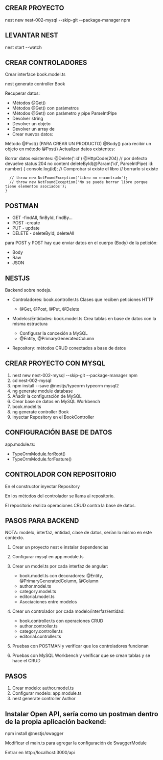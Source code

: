 ## CREAR PROYECTO

nest new nest-002-mysql --skip-git --package-manager npm

## LEVANTAR NEST
nest start --watch

## CREAR CONTROLADORES

Crear interface book.model.ts

nest generate controller Book

Recuperar datos:

* Métodos @Get()
* Métodos @Get() con parámetros
* Métodos @Get() con parámetro y pipe ParseIntPipe
* Devolver string
* Devolver un objeto
* Devolver un array de
* Crear nuevos datos:

Método @Post() (PARA CREAR UN PRODUCTO)
@Body() para recibir un objeto en método @Post()
Actualizar datos existentes:

Borrar datos existentes:
  @Delete(':id')
    @HttpCode(204) // por defecto devuelve status 204 no content
    deleteById(@Param('id', ParseIntPipe) id: number) 
    {
      console.log(id);
      // Comprobar si existe el libro
      // borrarlo si existe

      // throw new NotFoundException('Libro no encontrado');
      // throw new NotFoundException('No se puede borrar libro porque tiene elementos asociados');
    }

## POSTMAN

* GET -findAll, finById, findBy...
* POST -create
* PUT - update
* DELETE - deleteById, deleteAll

para POST y POST hay que enviar datos en el cuerpo (Body) de la petición:

* Body
* Raw
* JSON

## NESTJS

Backend sobre nodejs.

* Controladores: book.controller.ts Clases que reciben peticiones HTTP
  * @Get, @Post, @Put, @Delete

* Modelos/Entidades: book.model.ts Crea tablas en base de datos con la misma estructura
  * Configurar la concexión a MySQL
  * @Entity, @PrimaryGeneratedColumn

* Repository: métodos CRUD conectados a base de datos


## CREAR PROYECTO CON MYSQL

 1. nest  new nest-002-mysql --skip-git --package-manager npm
 2. cd nest-002-mysql
 3. npm install --save @nestjs/typeorm typeorm mysql2
 4. ng generate module database
 5. Añadir la configuración de MySQL
 6. Crear base de datos en MySQL Workbench
 7. book.model.ts
 8. ng generate controller Book
 9. Inyectar Repository en el BookController

 ## CONFIGURACIÓN BASE DE DATOS

app.module.ts:

* TypeOrmModule.forRoot()
* TypeOrmModule.forFeature()

## CONTROLADOR CON REPOSITORIO

En el constructor inyectar Repository

En los métodos del controlador se llama al repositorio.

El repositorio realiza operaciones CRUD contra la base de datos.

## PASOS PARA BACKEND

NOTA: modelo, interfaz, entidad, clase de datos, serían lo mismo en este contexto.

1. Crear un proyecto nest e instalar dependencias
2. Configurar mysql en app.module.ts
3. Crear un model.ts por cada interfaz de angular:
    * book.model.ts con decoradores: @Entity, @PrimaryGeneratedColumn, @Column
    * author.model.ts
    * category.model.ts
    * editorial.model.ts
    * Asociaciones entre modelos

4. Crear un controlador por cada modelo/interfaz/entidad:
    * book.controller.ts con operaciones CRUD
    * author.controller.ts 
    * category.controller.ts
    * editorial.controller.ts

5. Pruebas con POSTMAN y verificar que los controladores funcionan
6. Pruebas con MySQL Workbench y verificar que se crean tablas y se hace el CRUD

## PASOS 

1. Crear modelo: author.model.ts
2. Configurar modelo: app.module.ts
3. nest generate controller Author

## Instalar Open API, sería como un postman dentro de la propia aplicación backend:

npm install @nestjs/swagger

Modificar el main.ts para agregar la configuración de SwaggerModule

Entrar en http://localhost:3000/api

